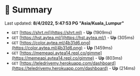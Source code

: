 # 📖 Summary
Last updated: **8/4/2022, 5:47:53 PG "Asia/Kuala_Lumpur"**

- `GET` [https://shrt.ml](https://shrt.ml) - **Up** (1909ms)
- `GET` [https://hst.aytea.ml/](https://hst.aytea.ml/) - **Up** (305ms)
- `GET` [https://color.aytea.ml/4b31d6.png](https://color.aytea.ml/4b31d6.png) - **Up** (1459ms)
- `GET` [https://memeapi.aytea14.repl.co/gimme](https://memeapi.aytea14.repl.co/gimme) - **Up** (803ms)
- `GET` [https://teledrivemy.herokuapp.com/dashboard](https://teledrivemy.herokuapp.com/dashboard) - **Up** (214ms)

